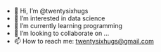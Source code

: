 - 👋 Hi, I’m @twentysixhugs
- 👀 I’m interested in data science
- 🌱 I’m currently learning programming
- 💞️ I’m looking to collaborate on ...
- 📫 How to reach me: twentysixhugs@gmail.com

<!---
twentysixhugs/twentysixhugs is a ✨ special ✨ repository because its `README.md` (this file) appears on your GitHub profile.
You can click the Preview link to take a look at your changes.
--->
